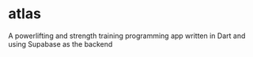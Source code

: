 # atlas

A powerlifting and strength training programming app written in Dart and using Supabase as the backend
